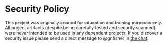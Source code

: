 # Security Policy

This project was originally created for education and training purposes only. All project
artifacts (despite being carefully tested and security scanned) were never intended to be used in
any dependent projects. If you discover a security issue please send a direct message to
@gnfisher in [the chat](https://github.com).
